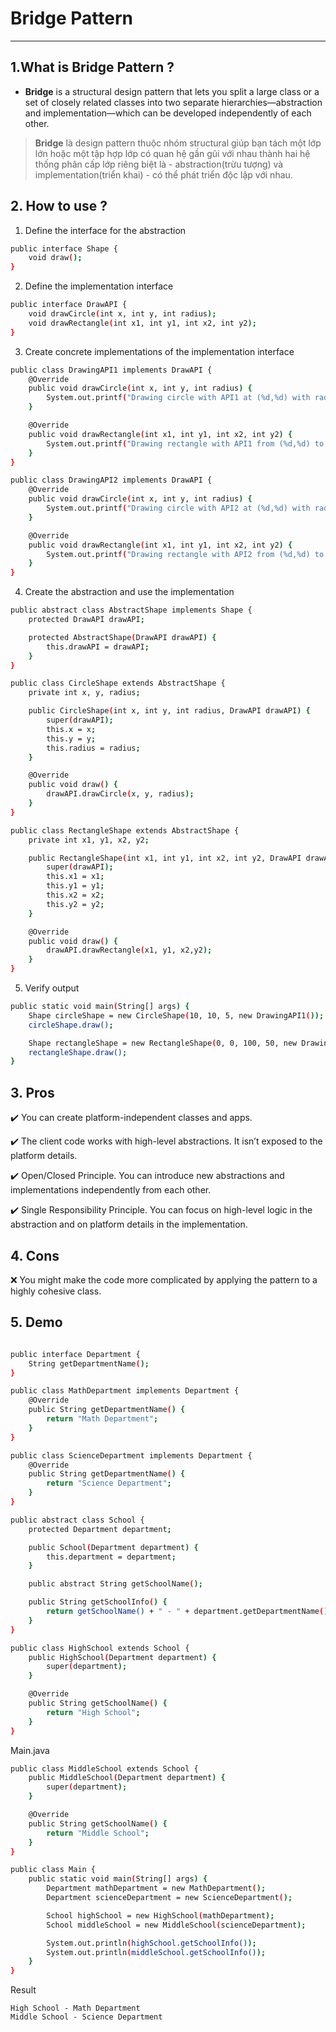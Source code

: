 # Bridge Pattern

---

## 1.What is Bridge Pattern ?

- **Bridge** is a structural design pattern that lets you split a large class or a set of closely related classes into two separate hierarchies—abstraction and implementation—which can be developed independently of each other.

> **Bridge** là design pattern thuộc nhóm structural giúp bạn tách một lớp lớn hoặc một tập hợp lớp có quan hệ gần gũi với nhau thành hai hệ thống phân cấp lớp riêng biệt là - abstraction(trừu tượng) và implementation(triển khai) - có thể phát triển độc lập với nhau.

## 2. How to use ?

1. Define the interface for the abstraction

```sh
public interface Shape {
    void draw();
}
```

2. Define the implementation interface

```sh
public interface DrawAPI {
    void drawCircle(int x, int y, int radius);
    void drawRectangle(int x1, int y1, int x2, int y2);
}
```

3. Create concrete implementations of the implementation interface

```sh
public class DrawingAPI1 implements DrawAPI {
    @Override
    public void drawCircle(int x, int y, int radius) {
        System.out.printf("Drawing circle with API1 at (%d,%d) with radius %d\n", x, y, radius);
    }

    @Override
    public void drawRectangle(int x1, int y1, int x2, int y2) {
        System.out.printf("Drawing rectangle with API1 from (%d,%d) to (%d,%d)\n", x1, y1, x2, y2);
    }
}

public class DrawingAPI2 implements DrawAPI {
    @Override
    public void drawCircle(int x, int y, int radius) {
        System.out.printf("Drawing circle with API2 at (%d,%d) with radius %d\n", x, y, radius);
    }

    @Override
    public void drawRectangle(int x1, int y1, int x2, int y2) {
        System.out.printf("Drawing rectangle with API2 from (%d,%d) to (%d,%d)\n", x1, y1, x2, y2);
    }
}

```

4. Create the abstraction and use the implementation

```sh
public abstract class AbstractShape implements Shape {
    protected DrawAPI drawAPI;

    protected AbstractShape(DrawAPI drawAPI) {
        this.drawAPI = drawAPI;
    }
}

public class CircleShape extends AbstractShape {
    private int x, y, radius;

    public CircleShape(int x, int y, int radius, DrawAPI drawAPI) {
        super(drawAPI);
        this.x = x;
        this.y = y;
        this.radius = radius;
    }

    @Override
    public void draw() {
        drawAPI.drawCircle(x, y, radius);
    }
}

public class RectangleShape extends AbstractShape {
    private int x1, y1, x2, y2;

    public RectangleShape(int x1, int y1, int x2, int y2, DrawAPI drawAPI) {
        super(drawAPI);
        this.x1 = x1;
        this.y1 = y1;
        this.x2 = x2;
        this.y2 = y2;
    }

    @Override
    public void draw() {
        drawAPI.drawRectangle(x1, y1, x2,y2);
    }
}

```

5. Verify output

```sh
public static void main(String[] args) {
    Shape circleShape = new CircleShape(10, 10, 5, new DrawingAPI1());
    circleShape.draw();

    Shape rectangleShape = new RectangleShape(0, 0, 100, 50, new DrawingAPI2());
    rectangleShape.draw();
}
```

## 3. Pros

✔️ You can create platform-independent classes and apps.

✔️ The client code works with high-level abstractions. It isn’t exposed to the platform details.

✔️ Open/Closed Principle. You can introduce new abstractions and implementations independently from each other.

✔️ Single Responsibility Principle. You can focus on high-level logic in the abstraction and on platform details in the implementation.

## 4. Cons

❌ You might make the code more complicated by applying the pattern to a highly cohesive class.

## 5. Demo

```sh

public interface Department {
    String getDepartmentName();
}


```

```sh
public class MathDepartment implements Department {
    @Override
    public String getDepartmentName() {
        return "Math Department";
    }
}
```

```sh
public class ScienceDepartment implements Department {
    @Override
    public String getDepartmentName() {
        return "Science Department";
    }
}

```

```sh
public abstract class School {
    protected Department department;

    public School(Department department) {
        this.department = department;
    }

    public abstract String getSchoolName();

    public String getSchoolInfo() {
        return getSchoolName() + " - " + department.getDepartmentName();
    }
}

```

```sh
public class HighSchool extends School {
    public HighSchool(Department department) {
        super(department);
    }

    @Override
    public String getSchoolName() {
        return "High School";
    }
}
```

Main.java

```sh
public class MiddleSchool extends School {
    public MiddleSchool(Department department) {
        super(department);
    }

    @Override
    public String getSchoolName() {
        return "Middle School";
    }
}

```

```sh
public class Main {
    public static void main(String[] args) {
        Department mathDepartment = new MathDepartment();
        Department scienceDepartment = new ScienceDepartment();

        School highSchool = new HighSchool(mathDepartment);
        School middleSchool = new MiddleSchool(scienceDepartment);

        System.out.println(highSchool.getSchoolInfo());
        System.out.println(middleSchool.getSchoolInfo());
    }
}

```

Result

```
High School - Math Department
Middle School - Science Department
```
